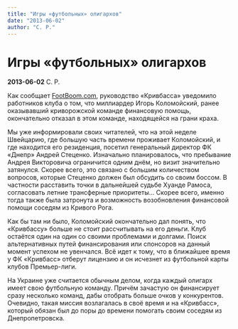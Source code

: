 ```yaml
---
title: "Игры «футбольных» олигархов"
date: "2013-06-02"
author: "С. Р."
---
```


# Игры «футбольных» олигархов

**2013-06-02** С. Р.

Как сообщает [FootBoom.com](http://www.footboom.com/), руководство «Кривбасса» уведомило работников клуба о том, что миллиардер Игорь Коломойский, ранее оказывавший криворожской команде финансовую помощь, окончательно отказал в этом команде, находящейся на грани краха.

Мы уже информировали своих читателей, что на этой неделе Швейцарию, где большую часть времени проживает Коломойский, и где находится его резиденция, посетил генеральный директор ФК «Днепр» Андрей Стеценко. Изначально планировалось, что пребывание Андрея Викторовича ограничится одним днём, но визит значительно затянулся. Скорее всего, это связано с большим количеством вопросов, которые Стеценко должен был обсудить со своим боссом. В частности расставить точки в дальнейшей судьбе Хуанде Рамоса, согласовать летние трансферные приоритеты... Скорее всего, именно тогда также была затронута и возможность возобновления финансовой помощи соседям из Кривого Рога.

Как бы там ни было, Коломойский окончательно дал понять, что «Кривбассу» больше не стоит рассчитывать на его деньги. Клуб остаётся один на один со своими проблемами и долгами. Поиск альтернативных путей финансирования или спонсоров на данный момент успехом не увенчался. Всё идет к тому, что в ближайшее время у ФК «Кривбасс» отберут лицензию и он исчезнет из футбольной карты клубов Премьер-лиги.

На Украине уже считается обычным делом, когда каждый олигарх имеет свою футбольную команду. Причём зачастую он финансирует сразу несколько команд, дабы отобрать больше очков у конкурентов. Очевидно, такая миссия возлагалась в своё время и на «Кривбасс», который обязан был до поры до времени помогать своим соседям из Днепропетровска.
